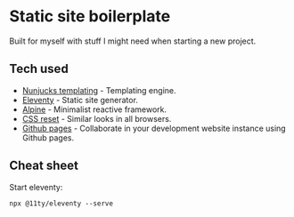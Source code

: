 # Static site boilerplate

Built for myself with stuff I might need when starting a new project.

## Tech used

- [Nunjucks templating](https://mozilla.github.io/nunjucks/) - Templating engine.
- [Eleventy](https://www.11ty.dev/) - Static site generator.
- [Alpine](https://alpinejs.dev/) - Minimalist reactive framework.
- [CSS reset](https://github.com/necolas/normalize.css/) - Similar looks in all browsers.
- [Github pages](https://pages.github.com/) - Collaborate in your development website instance using Github pages. 

## Cheat sheet

Start eleventy:
```
npx @11ty/eleventy --serve
```
